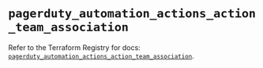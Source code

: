 # `pagerduty_automation_actions_action_team_association`

Refer to the Terraform Registry for docs: [`pagerduty_automation_actions_action_team_association`](https://registry.terraform.io/providers/pagerduty/pagerduty/3.11.4/docs/resources/automation_actions_action_team_association).
